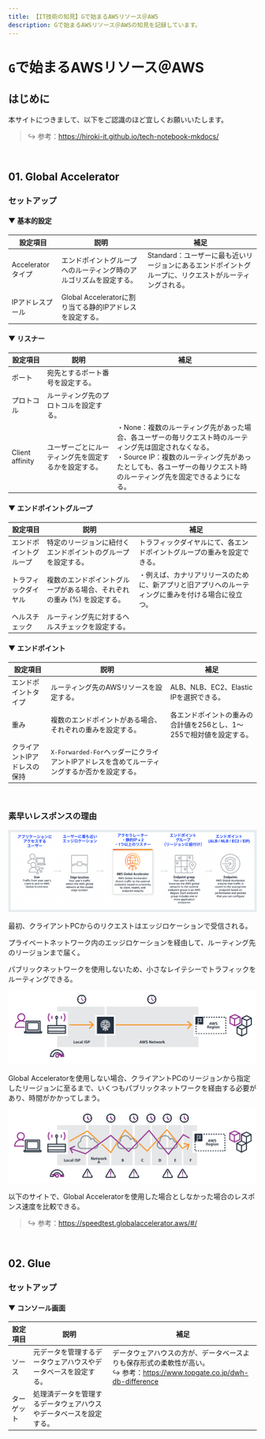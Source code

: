 ```yaml
---
title: 【IT技術の知見】Gで始まるAWSリソース＠AWS
description: Gで始まるAWSリソース＠AWSの知見を記録しています。
---
```


# ```G```で始まるAWSリソース＠AWS

## はじめに

本サイトにつきまして、以下をご認識のほど宜しくお願いいたします。



> ↪️ 参考：https://hiroki-it.github.io/tech-notebook-mkdocs/

<br>


## 01. Global Accelerator

### セットアップ

#### ▼ 基本的設定

| 設定項目        | 説明                                         | 補足                                                      |
|-----------------|--------------------------------------------|-----------------------------------------------------------|
| Accelerator タイプ | エンドポイントグループへのルーティング時のアルゴリズムを設定する。         | Standard：ユーザーに最も近いリージョンにあるエンドポイントグループに、リクエストがルーティングされる。 |
| IPアドレスプール       | Global Acceleratorに割り当てる静的IPアドレスを設定する。 |                                                           |

#### ▼ リスナー

| 設定項目        | 説明                            | 補足                                                                                                                                          |
|-----------------|-------------------------------|-----------------------------------------------------------------------------------------------------------------------------------------------|
| ポート             | 宛先とするポート番号を設定する。          |                                                                                                                                               |
| プロトコル           | ルーティング先のプロトコルを設定する。          |                                                                                                                                               |
| Client affinity | ユーザーごとにルーティング先を固定するかを設定する。 | ・None：複数のルーティング先があった場合、各ユーザーの毎リクエスト時のルーティング先は固定されなくなる。<br>・Source IP：複数のルーティング先があったとしても、各ユーザーの毎リクエスト時のルーティング先を固定できるようになる。 |

#### ▼ エンドポイントグループ

| 設定項目    | 説明                                        | 補足                                                       |
|-------------|-------------------------------------------|------------------------------------------------------------|
| エンドポイントグループ | 特定のリージョンに紐付くエンドポイントのグループを設定する。        | トラフィックダイヤルにて、各エンドポイントグループの重みを設定できる。                    |
| トラフィックダイヤル  | 複数のエンドポイントグループがある場合、それぞれの重み (%) を設定する。 | ・例えば、カナリアリリースのために、新アプリと旧アプリへのルーティングに重みを付ける場合に役立つ。 |
| ヘルスチェック     | ルーティング先に対するヘルスチェックを設定する。                |                                                            |

#### ▼ エンドポイント

| 設定項目          | 説明                                                            | 補足                                            |
|-------------------|---------------------------------------------------------------|-------------------------------------------------|
| エンドポイントタイプ        | ルーティング先のAWSリソースを設定する。                                        | ALB、NLB、EC2、Elastic IPを選択できる。                 |
| 重み               | 複数のエンドポイントがある場合、それぞれの重みを設定する。                            | 各エンドポイントの重みの合計値を256とし、1～255で相対値を設定する。 |
| クライアントIPアドレスの保持 | ```X-Forwarded-For```ヘッダーにクライアントIPアドレスを含めてルーティングするか否かを設定する。 |                                                 |

<br>

### 素早いレスポンスの理由

![GlobalAccelerator](https://raw.githubusercontent.com/hiroki-it/tech-notebook/master/images/GlobalAccelerator.png)

最初、クライアントPCからのリクエストはエッジロケーションで受信される。

プライベートネットワーク内のエッジロケーションを経由して、ルーティング先のリージョンまで届く。

パブリックネットワークを使用しないため、小さなレイテシーでトラフィックをルーティングできる。



![GlobalAccelerator導入後](https://raw.githubusercontent.com/hiroki-it/tech-notebook/master/images/GlobalAccelerator導入後.png)

Global Acceleratorを使用しない場合、クライアントPCのリージョンから指定したリージョンに至るまで、いくつもパブリックネットワークを経由する必要があり、時間がかかってしまう。



![GlobalAccelerator導入前](https://raw.githubusercontent.com/hiroki-it/tech-notebook/master/images/GlobalAccelerator導入前.png)

以下のサイトで、Global Acceleratorを使用した場合としなかった場合のレスポンス速度を比較できる。



> ↪️ 参考：https://speedtest.globalaccelerator.aws/#/

<br>

## 02. Glue

### セットアップ

#### ▼ コンソール画面

| 設定項目 | 説明                                     | 補足                                                                                               |
|----------|----------------------------------------|----------------------------------------------------------------------------------------------------|
| ソース      | 元データを管理するデータウェアハウスやデータベースを設定する。     | データウェアハウスの方が、データベースよりも保存形式の柔軟性が高い。<br>↪️ 参考：https://www.topgate.co.jp/dwh-db-difference |
| ターゲット    | 処理済データを管理するデータウェアハウスやデータベースを設定する。 |                                                                                                    |

<br>

